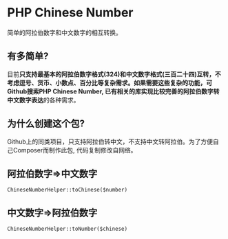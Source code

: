 # PHP Chinese Number

简单的阿拉伯数字和中文数字的相互转换。

## 有多简单?

目前**只支持最基本的阿拉伯数字格式(324)和中文数字格式(三百二十四)**互转，**不考虑逗号、货币、小数点、百分比**等复杂需求。如果需要这些复杂的功能，可Github搜索PHP Chinese Number, 已有相关的库实现比较完善的**阿拉伯数字转中文数字表达**的各种需求。

## 为什么创建这个包?

Github上的同类项目，只支持阿拉伯转中文，不支持中文转阿拉伯。为了方便自己Composer而制作此包, 代码复制修改自网络。

## 阿拉伯数字=>中文数字

```
ChineseNumberHelper::toChinese($number)
```

## 中文数字=>阿拉伯数字

```
ChineseNumberHelper::toNumber($chinese)
```
